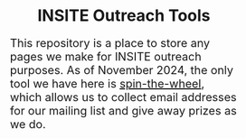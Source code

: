 <div style="justify-content:center;justify-items:center;justify-self:center;font">
<h1> INSITE Outreach Tools</h1>
<p style="font-size:20px;margin-left:10%;margin-right:10%;">This repository is a place to store any pages we make for INSITE outreach purposes. As of November 2024, the only tool we have here is 
  <a href="https://bii-insite.github.io/outreachTools/spinTheWheel" target="_blank"> spin-the-wheel</a>, which allows us to collect email addresses for our
mailing list and give away prizes as we do.</p>
</div>
